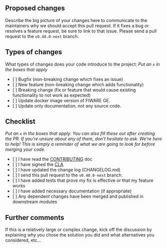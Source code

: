 ## Proposed changes

Describe the big picture of your changes here to communicate to the maintainers why we should accept this pull request.
If it fixes a bug or resolves a feature request, be sure to link to that issue. Please send a pull request to
the `v0.40.0-next` branch.

## Types of changes

What types of changes does your code introduce to the project: _Put an `x` in the boxes that apply_

-   \[ \] Bugfix (non-breaking change which fixes an issue)
-   \[ \] New feature (non-breaking change which adds functionality)
-   \[ \] Breaking change (fix or feature that would cause existing functionality to not work as expected)
-   \[ \] Update docker image version of FIWARE GE.
-   \[ \] Update only documentation, not any source code.

## Checklist

_Put an `x` in the boxes that apply. You can also fill these out after creating the PR. If you're unsure about any of
them, don't hesitate to ask. We're here to help! This is simply a reminder of what we are going to look for before
merging your code._

-   \[ \] I have read the [CONTRIBUTING](https://github.com/lets-fiware/FIWARE-Big-Bang/blob/main/CONTRIBUTING.md) doc
-   \[ \] I have signed the [CLA](https://github.com/lets-fiware/FIWARE-Big-Bang/blob/main/FIWARE-Big-Bang-individual-cla.pdf)
-   \[ \] I have updated the change log (CHANGELOG.md)
-   \[ \] I send this pull request to the `v0.40.0-next` branch.
-   \[ \] I have added tests that prove my fix is effective or that my feature works
-   \[ \] I have added necessary documentation (if appropriate)
-   \[ \] Any dependent changes have been merged and published in downstream modules

## Further comments

If this is a relatively large or complex change, kick off the discussion by explaining why you chose the solution you
did and what alternatives you considered, etc...
